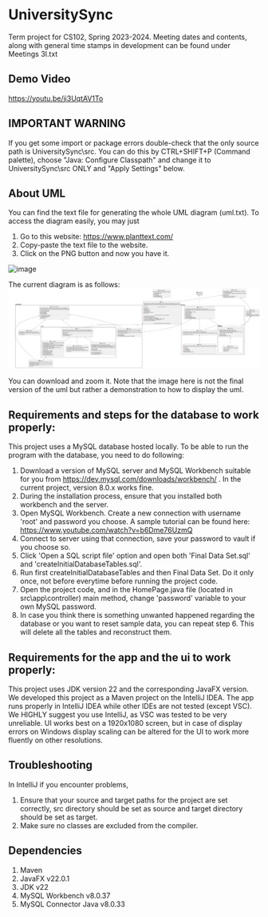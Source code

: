 # UniversitySync
Term project for CS102, Spring 2023-2024. Meeting dates and contents, along with general time stamps in development can be found under Meetings 3I.txt
## Demo Video
https://youtu.be/ji3UqtAV1To
## IMPORTANT WARNING
If you get some import or package errors double-check that the only source path is UniversitySync\src.
You can do this by CTRL+SHIFT+P (Command palette), choose "Java: Configure Classpath" and change it to UniversitySync\src ONLY and "Apply Settings" below.
## About UML
You can find the text file for generating the whole UML diagram (uml.txt). To access the diagram easily, you may just 
1) Go to this website: https://www.planttext.com/
2) Copy-paste the text file to the website. 
3) Click on the PNG button and now you have it.

![image](https://github.com/Bilkent2024-CS102/UniversitySync/assets/74462484/4b75ca16-7f44-43be-ad8c-9a13b1c79e7d)

The current diagram is as follows:
![image](https://github.com/Bilkent2024-CS102/UniversitySync/blob/main/uml.png)

You can download and zoom it. Note that the image here is not the final version of the uml but rather a demonstration to how to display the uml.

## Requirements and steps for the database to work properly:
This project uses a MySQL database hosted locally. To be able to run the program with the database, you need to do following:
1) Download a version of MySQL server and MySQL Workbench suitable for you from https://dev.mysql.com/downloads/workbench/ . In the current project, version 8.0.x works fine.
2) During the installation process, ensure that you installed both workbench and the server.
3) Open MySQL Workbench. Create a new connection with username 'root' and password you choose. A sample tutorial can be found here: https://www.youtube.com/watch?v=b6Dme76UzmQ
4) Connect to server using that connection, save your password to vault if you choose so.
5) Click 'Open a SQL script file' option and open both 'Final Data Set.sql' and 'createInitialDatabaseTables.sql'.
6) Run first createInitialDatabaseTables and then Final Data Set. Do it only once, not before everytime before running the project code.
7) Open the project code, and in the HomePage.java file (located in src\app\controller\) main method, change 'password' variable to your own MySQL password.
8) In case you think there is something unwanted happened regarding the database or you want to reset sample data, you can repeat step 6. This will delete all the tables and reconstruct them.

## Requirements for the app and the ui to work properly:
This project uses JDK version 22 and the corresponding JavaFX version. We developed this project as a Maven project on the IntelliJ IDEA. The app runs properly in IntelliJ IDEA while other IDEs are not tested (except VSC). We HIGHLY suggest you use IntelliJ, as VSC was tested to be very unreliable.
UI works best on a 1920x1080 screen, but in case of display errors on Windows display scaling can be altered for the UI to work more fluently on other resolutions.

## Troubleshooting
In IntelliJ if you encounter problems,
1) Ensure that your source and target paths for the project are set correctly, src directory should be set as source and target directory should be set as target.
2) Make sure no classes are excluded from the compiler.

## Dependencies
1) Maven
2) JavaFX v22.0.1
3) JDK v22
4) MySQL Workbench v8.0.37
5) MySQL Connector Java v8.0.33
